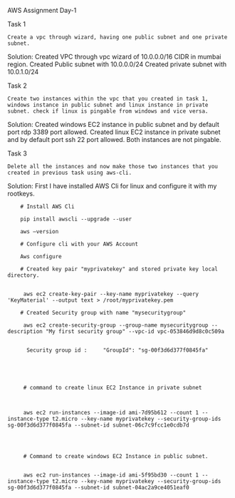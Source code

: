 AWS Assignment Day-1


Task 1

    Create a vpc through wizard, having one public subnet and one private subnet.

Solution: Created VPC through vpc wizard of 10.0.0.0/16 CIDR in mumbai region.
          Created Public subnet with 10.0.0.0/24
          Created private subnet with 10.0.1.0/24


Task 2

    Create two instances within the vpc that you created in task 1, windows instance in public subnet and linux instance in private subnet. check if linux is pingable from windows and vice versa.
Solution:
         Created windows EC2 instance in public subnet and by default port rdp 3389 port allowed.
         Created linux EC2 instance in private subnet and by default port ssh 22 port allowed.
         Both instances are not pingable.




Task 3

    Delete all the instances and now make those two instances that you created in previous task using aws-cli.

Solution: First I have installed AWS Cli for linux and configure it with my rootkeys.


        # Install AWS Cli

        pip install awscli --upgrade --user

        aws –version

        # Configure cli with your AWS Account
 
        Aws configure

        # Created key pair "myprivatekey" and stored private key local directory.


         aws ec2 create-key-pair --key-name myprivatekey --query 'KeyMaterial' --output text > /root/myprivatekey.pem
      
        # Created Security group with name "mysecuritygroup"

         aws ec2 create-security-group --group-name mysecuritygroup --description "My first security group" --vpc-id vpc-053846d9d8c0c509a


          Security group id :     "GroupId": "sg-00f3d6d377f0845fa" 





         # command to create linux EC2 Instance in private subnet



         aws ec2 run-instances --image-id ami-7d95b612 --count 1 --instance-type t2.micro --key-name myprivatekey --security-group-ids sg-00f3d6d377f0845fa --subnet-id subnet-06c7c9fcc1e0cdb7d




         # Command to create windows EC2 Instance in public subnet.


         aws ec2 run-instances --image-id ami-5f95bd30 --count 1 --instance-type t2.micro --key-name myprivatekey --security-group-ids sg-00f3d6d377f0845fa --subnet-id subnet-04ac2a9ce4051eaf0
	


